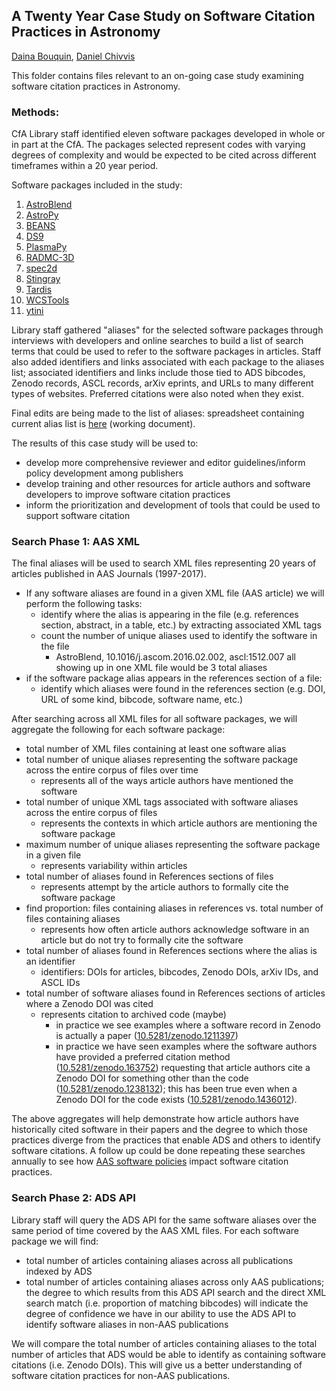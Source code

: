 ## A Twenty Year Case Study on Software Citation Practices in Astronomy 
[Daina Bouquin](https://github.com/dbouquin), [Daniel Chivvis](https://github.com/danielchivvis)

This folder contains files relevant to an on-going case study examining software citation practices in Astronomy. 

### Methods:

CfA Library staff identified eleven software packages developed in whole or in part at the CfA. The packages selected represent codes with varying degrees of complexity and would be expected to be cited across different timeframes within a 20 year period.

Software packages included in the study:
1. [AstroBlend](http://www.astroblend.com/)
2. [AstroPy](http://www.astropy.org/)
3. [BEANS](https://beanscode.net/)
4. [DS9](http://ds9.si.edu/site/Home.html)
5. [PlasmaPy](http://www.plasmapy.org/)
6. [RADMC-3D](http://www.ita.uni-heidelberg.de/~dullemond/software/radmc-3d/)
7. [spec2d](http://deep.ps.uci.edu/spec2d/0)
8. [Stingray](https://stingraysoftware.github.io/)
9. [Tardis](https://tardis.readthedocs.io/en/latest/)
10. [WCSTools](http://tdc-www.harvard.edu/software/wcstools/)
11. [ytini](http://ytini.com/index.html)

Library staff gathered "aliases" for the selected software packages through interviews with developers and online searches to build a list of search terms that could be used to refer to the software packages in articles. Staff also added identifiers and links associated with each package to the aliases list; associated identifiers and links include those tied to ADS bibcodes, Zenodo records, ASCL records, arXiv eprints, and URLs to many different types of websites. Preferred citations were also noted when they exist. 

Final edits are being made to the list of aliases: spreadsheet containing current alias list is [here](https://docs.google.com/spreadsheets/d/1DrGeb3XiVzMesHPJ9bfW_d7nkR7JqxqRvpQNNQdTKKM/edit#gid=1696232166) (working document). 

The results of this case study will be used to:
* develop more comprehensive reviewer and editor guidelines/inform policy development among publishers
* develop training and other resources for article authors and software developers to improve software citation practices
* inform the prioritization and development of tools that could be used to support software citation

### Search Phase 1: AAS XML

The final aliases will be used to search XML files representing 20 years of articles published in AAS Journals (1997-2017).
  * If any software aliases are found in a given XML file (AAS article) we will perform the following tasks:
     * identify where the alias is appearing in the file (e.g. references section, abstract, in a table, etc.) by extracting associated XML tags
     * count the number of unique aliases used to identify the software in the file
       * AstroBlend, 10.1016/j.ascom.2016.02.002, ascl:1512.007 all showing up in one XML file would be 3 total aliases
   * if the software package alias appears in the references section of a file:
      * identify which aliases were found in the references section (e.g. DOI, URL of some kind, bibcode, software name, etc.)

After searching across all XML files for all software packages, we will aggregate the following for each software package:
   * total number of XML files containing at least one software alias
   * total number of unique aliases representing the software package across the entire corpus of files over time 
     * represents all of the ways article authors have mentioned the software
   * total number of unique XML tags associated with software aliases across the entire corpus of files 
      * represents the contexts in which article authors are mentioning the software package
   * maximum number of unique aliases representing the software package in a given file 
      * represents variability within articles
   * total number of aliases found in References sections of files
      * represents attempt by the article authors to formally cite the software package
   * find proportion: files containing aliases in references vs. total number of files containing aliases
      * represents how often article authors acknowledge software in an article but do not try to formally cite the software
   * total number of aliases found in References sections where the alias is an identifier 
      * identifiers: DOIs for articles, bibcodes, Zenodo DOIs, arXiv IDs, and ASCL IDs
   * total number of software aliases found in References sections of articles where a Zenodo DOI was cited
      * represents citation to archived code (maybe)
        * in practice we see examples where a software record in Zenodo is actually a paper ([10.5281/zenodo.1211397](https://doi.org/10.5281/zenodo.1211397))
        * in practice we have seen examples where the software authors have provided a preferred citation method ([10.5281/zenodo.163752](https://doi.org/10.5281/zenodo.163752)) requesting that article authors cite a Zenodo DOI for something other than the code ([10.5281/zenodo.1238132](https://doi.org/10.5281/zenodo.1238132)); this has been true even when a Zenodo DOI for the code exists ([10.5281/zenodo.1436012](https://doi.org/10.5281/zenodo.1436012)).

The above aggregates will help demonstrate how article authors have historically cited software in their papers and the degree to which those practices diverge from the practices that enable ADS and others to identify software citations. A follow up could be done repeating these searches annually to see how [AAS software policies](https://journals.aas.org/policy-statement-on-software/) impact software citation practices. 

### Search Phase 2: ADS API

Library staff will query the ADS API for the same software aliases over the same period of time covered by the AAS XML files. For each software package we will find:

* total number of articles containing aliases across all publications indexed by ADS
* total number of articles containing aliases across only AAS publications; the degree to which results from this ADS API search and the direct XML search match (i.e. proportion of matching bibcodes) will indicate the degree of confidence we have in our ability to use the ADS API to identify software aliases in non-AAS publications

We will compare the total number of articles containing aliases to the total number of articles that ADS would be able to identify as containing software citations (i.e. Zenodo DOIs). This will give us a better understanding of software citation practices for non-AAS publications.
